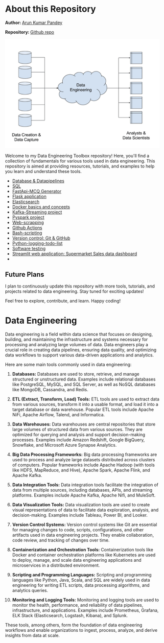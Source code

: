 # About this Repository

<p><strong>Author: </strong><a href="https://arunp77.github.io/" target="_black">Arun Kumar Pandey</a></p>
<p><strong>Repository: </strong> <a href="https://github.com/arunp77/Data-engineering-tools/" target="_blanck">Github repo</a></p> 

![Data-engineering](data-engineering.png)

Welcome to my Data Engineering Toolbox repository! Here, you'll find a collection of fundamentals for various tools used in data engineering. This repository is aimed at providing resources, tutorials, and examples to help you learn and understand these tools.

- [Database & Datapipelines](https://github.com/arunp77/Database-datapipeline-ETL)
- [SQL](https://github.com/arunp77/SQL)
- [FastApi-MCQ Generator](https://github.com/arunp77/Data-engineering-tools/tree/main/Fastapi)
- [Flask application](https://github.com/arunp77/Data-engineering-tools/tree/main/FLask)
- [Elasticsearch](https://github.com/arunp77/Data-engineering-tools/tree/main/elasticsearch)
- [Docker basics and concepts](https://github.com/arunp77/Data-engineering-tools/tree/main/Docker)
- [Kafka-Streaming project](https://github.com/arunp77/Data-engineering-tools/tree/main/Kafka-streaming)
- [Pyspark project](https://github.com/arunp77/Data-engineering-tools/tree/main/pyspark)
- [Web-scrapping](https://github.com/arunp77/web-scrapping)
- [Github Actions](https://github.com/arunp77/github_actions)
- [Bash-scripting](https://github.com/arunp77/bash-scripting)
- [Version control: Git & GitHub](https://github.com/arunp77/Learning-git)
- [Python-logging-todo-list](https://github.com/arunp77/Data-engineering-tools/tree/main/Python-logging-todo-list)
- [Software testing](https://github.com/arunp77/Data-engineering-tools/tree/main/Unit-test)
- [Streamlit web application: Supermarket Sales data dashboard](https://github.com/arunp77/Data-engineering-tools/tree/main/Streamlit-web-application)
- 

## Future Plans

I plan to continuously update this repository with more tools, tutorials, and projects related to data engineering. Stay tuned for exciting updates!

Feel free to explore, contribute, and learn. Happy coding!


# Data Engineering

Data engineering is a field within data science that focuses on designing, building, and maintaining the infrastructure and systems necessary for processing and analyzing large volumes of data. Data engineers play a crucial role in creating data pipelines, ensuring data quality, and optimizing data workflows to support various data-driven applications and analytics.

Here are some main tools commonly used in data engineering:

1. **Databases:** Databases are used to store, retrieve, and manage structured or unstructured data. Examples include relational databases like PostgreSQL, MySQL, and SQL Server, as well as NoSQL databases like MongoDB, Cassandra, and Redis.

2. **ETL (Extract, Transform, Load) Tools:** ETL tools are used to extract data from various sources, transform it into a usable format, and load it into a target database or data warehouse. Popular ETL tools include Apache NiFi, Apache Airflow, Talend, and Informatica.

3. **Data Warehouses:** Data warehouses are central repositories that store large volumes of structured data from various sources. They are optimized for querying and analysis and support decision-making processes. Examples include Amazon Redshift, Google BigQuery, Snowflake, and Microsoft Azure Synapse Analytics.

4. **Big Data Processing Frameworks:** Big data processing frameworks are used to process and analyze large datasets distributed across clusters of computers. Popular frameworks include Apache Hadoop (with tools like HDFS, MapReduce, and Hive), Apache Spark, Apache Flink, and Apache Kafka.

5. **Data Integration Tools:** Data integration tools facilitate the integration of data from multiple sources, including databases, APIs, and streaming platforms. Examples include Apache Kafka, Apache Nifi, and MuleSoft.

6. **Data Visualization Tools:** Data visualization tools are used to create visual representations of data to facilitate data exploration, analysis, and decision-making. Examples include Tableau, Power BI, and Looker.

7. **Version Control Systems:** Version control systems like Git are essential for managing changes to code, scripts, configurations, and other artifacts used in data engineering projects. They enable collaboration, code review, and tracking of changes over time.

8. **Containerization and Orchestration Tools:** Containerization tools like Docker and container orchestration platforms like Kubernetes are used to deploy, manage, and scale data engineering applications and microservices in a distributed environment.

9. **Scripting and Programming Languages:** Scripting and programming languages like Python, Java, Scala, and SQL are widely used in data engineering for writing ETL scripts, data processing algorithms, and analytics queries.

10. **Monitoring and Logging Tools:** Monitoring and logging tools are used to monitor the health, performance, and reliability of data pipelines, infrastructure, and applications. Examples include Prometheus, Grafana, ELK Stack (Elasticsearch, Logstash, Kibana), and Splunk.

These tools, among others, form the foundation of data engineering workflows and enable organizations to ingest, process, analyze, and derive insights from data at scale.


